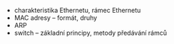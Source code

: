 - charakteristika Ethernetu, rámec Ethernetu
- MAC adresy – formát, druhy
- ARP
- switch – základní principy, metody předávání rámců